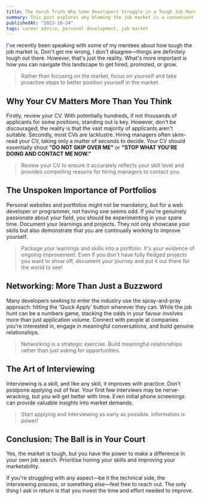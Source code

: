 ```yaml
---
title: The Harsh Truth Why Some Developers Struggle in a Tough Job Market
summary: This post explores why blaming the job market is a convenient excuse and how taking proactive steps like building a strong portfolio, networking, and going the extra mile can turn the tide in your favour.
publishedAt: "2023-10-24"
tags: career advice, personal development, job market
---
```


I've recently been speaking with some of my mentees about how tough the job market is. Don't get me wrong, I don't disagree—things are definitely tough out there. However, that's just the reality. What's more important is how you can navigate this landscape to get hired, promoted, or grow.

> Rather than focusing on the market, focus on yourself and take proactive steps to better position yourself in the market.

## Why Your CV Matters More Than You Think

Firstly, review your CV. With potentially hundreds, if not thousands of applicants for some positions, standing out is key. However, don't be discouraged; the reality is that the vast majority of applicants aren't suitable. Secondly, most CVs are lacklustre. Hiring managers often skim-read your CV, taking only a matter of seconds to decide. Your CV should essentially shout **"DO NOT SKIP OVER ME"** or **"STOP WHAT YOU'RE DOING AND CONTACT ME NOW."**

> Review your CV to ensure it accurately reflects your skill level and provides compelling reasons for hiring managers to contact you.

## The Unspoken Importance of Portfolios

Personal websites and portfolios might not be mandatory, but for a web developer or programmer, not having one seems odd. If you're genuinely passionate about your field, you should be experimenting in your spare time. Document your learnings and projects. They not only showcase your skills but also demonstrate that you are continually working to improve yourself.

> Package your learnings and skills into a portfolio. It's your evidence of ongoing improvement. Even if you don't have fully fledged projects you want to show off, document your journey and put it out there for the world to see!

## Networking: More Than Just a Buzzword

Many developers seeking to enter the industry use the spray-and-pray approach: hitting the 'Quick Apply' button wherever they can. While the job hunt can be a numbers game, stacking the odds in your favour involves more than just application volume. Connect with people at companies you're interested in, engage in meaningful conversations, and build genuine relationships.

> Networking is a strategic exercise. Build meaningful relationships rather than just asking for opportunities.

## The Art of Interviewing

Interviewing is a skill, and like any skill, it improves with practice. Don't postpone applying out of fear. Your first few interviews may be nerve-wracking, but you will get better with time. Even initial phone screenings can provide valuable insights into market demands.

> Start applying and interviewing as early as possible. Information is power!

## Conclusion: The Ball is in Your Court

Yes, the market is tough, but you have the power to make a difference in your own job search. Prioritise honing your skills and improving your marketability.

If you're struggling with any aspect—be it the technical side, the interviewing process, or something else—feel free to reach out. The only thing I ask in return is that you invest the time and effort needed to improve.
